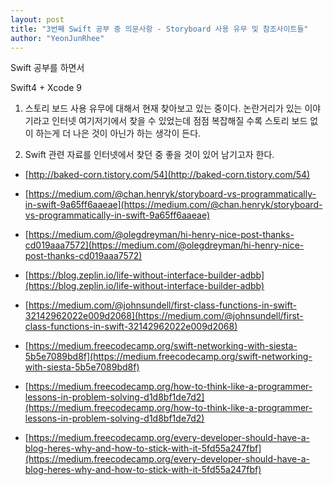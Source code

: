 ```yaml
---
layout: post
title: "3번째 Swift 공부 중 의문사항 - Storyboard 사용 유무 및 참조사이트들"
author: "YeonJunRhee"
---
```


Swift 공부를 하면서

Swift4 + Xcode 9

1. 스토리 보드 사용 유무에 대해서 현재 찾아보고 있는 중이다.
논란거리가 있는 이야기라고 인터넷 여기저기에서 찾을 수 있었는데
점점 복잡해질 수록 스토리 보드 없이 하는게 더 나은 것이 아닌가 하는 생각이 든다.


2. Swift 관련 자료를 인터넷에서 찾던 중 좋을 것이 있어 남기고자 한다.

- [http://baked-corn.tistory.com/54](http://baked-corn.tistory.com/54)

- [https://medium.com/@chan.henryk/storyboard-vs-programmatically-in-swift-9a65ff6aaeae](https://medium.com/@chan.henryk/storyboard-vs-programmatically-in-swift-9a65ff6aaeae)

- [https://medium.com/@olegdreyman/hi-henry-nice-post-thanks-cd019aaa7572](https://medium.com/@olegdreyman/hi-henry-nice-post-thanks-cd019aaa7572)

- [https://blog.zeplin.io/life-without-interface-builder-adbb](https://blog.zeplin.io/life-without-interface-builder-adbb)

- [https://medium.com/@johnsundell/first-class-functions-in-swift-32142962022e009d2068](https://medium.com/@johnsundell/first-class-functions-in-swift-32142962022e009d2068)

- [https://medium.freecodecamp.org/swift-networking-with-siesta-5b5e7089bd8f](https://medium.freecodecamp.org/swift-networking-with-siesta-5b5e7089bd8f)

- [https://medium.freecodecamp.org/how-to-think-like-a-programmer-lessons-in-problem-solving-d1d8bf1de7d2](https://medium.freecodecamp.org/how-to-think-like-a-programmer-lessons-in-problem-solving-d1d8bf1de7d2)

- [https://medium.freecodecamp.org/every-developer-should-have-a-blog-heres-why-and-how-to-stick-with-it-5fd55a247fbf](https://medium.freecodecamp.org/every-developer-should-have-a-blog-heres-why-and-how-to-stick-with-it-5fd55a247fbf)
